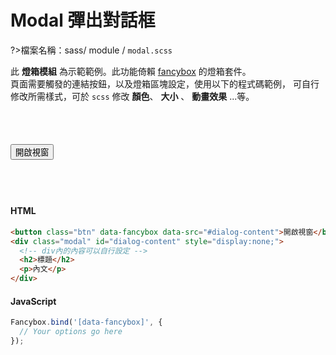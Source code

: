 # Modal 彈出對話框

?>檔案名稱：sass/ module / `modal.scss`

此 **燈箱模組** 為示範範例。此功能倚賴 [fancybox](https://fancyapps.com/fancybox/) 的燈箱套件。<br>
頁面需要觸發的連結按鈕，以及燈箱區塊設定，使用以下的程式碼範例，
可自行修改所需樣式，可於 `scss` 修改 **顏色**、 **大小** 、 **動畫效果** ...等。

<button class="btn demo" data-fancybox data-src="#dialog-content">
  開啟視窗
</button>
<div class='modal' id="dialog-content" style="display:none;">
    <!--     div內的內容可以自行設定 -->
  <h2>標題</h2>
  <p>內文</p>
</div>

<!-- tabs:start -->

#### **HTML**

```html
<button class="btn" data-fancybox data-src="#dialog-content">開啟視窗</button>
<div class="modal" id="dialog-content" style="display:none;">
  <!-- div內的內容可以自行設定 -->
  <h2>標題</h2>
  <p>內文</p>
</div>
```

#### **JavaScript**

```javascript
Fancybox.bind('[data-fancybox]', {
  // Your options go here
});
```

<!-- tabs:end -->

<!-- <iframe height="450" style="width: 100%;" scrolling="no" title="Modal 彈出對話框" src="https://codepen.io/u00hyui/embed/JjWGaWa?height=265&theme-id=dark&default-tab=js,result" frameborder="no" loading="lazy" allowtransparency="true" allowfullscreen="true">
  See the Pen <a href="https://codepen.io/u00hyui/pen/JjWGaWa">Modal 彈出對話框</a> by u00hyui (<a href="https://codepen.io/u00hyui">@u00hyui</a>) on <a href="https://codepen.io">CodePen</a>.
</iframe> -->

<link rel="stylesheet" href="https://hywebu00.github.io/HyUI_v4.0/css/style.css" />
<style>
  .modal{
    width: 400px;
    height: 300px;
    background: #FFF;
    padding: 1.5em;
    display:none;
    border-radius: 8px;
    box-shadow: 1px 1px 15px RGBA(0, 0, 0, 0.5);
  }
  .modal h2{
    border-bottom:1px solid #06c;
    padding-bottom:0.5em;
    margin-bottom: 0em;
  }
  .fancybox__content>.carousel__button.is-close{
    top: 0;
    color: #888;
  }
  .carousel__button svg{
        filter: none;
  }
  .demo{
    margin:4em 0;
  }
</style>

